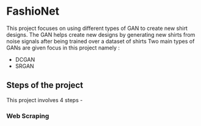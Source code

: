 # FashioNet
This project focuses on using different types of GAN to create new shirt designs.
The GAN helps create new designs by generating new shirts from noise signals after being trained over a dataset of shirts
Two main types of GANs are given focus in this project namely :
- DCGAN
- SRGAN

## Steps of the project
This project involves 4 steps -

### Web Scraping
